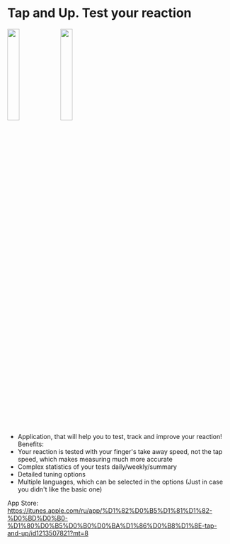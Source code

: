 # Tap and Up. Test your reaction
<img src="http://telegra.ph/file/437093347a9ebf39aa2b1.png" width="23%"></img> <img src="http://telegra.ph/file/1b969716fd8fa8f28bb48.png" width="23%"></img> 
- Application, that will help you to test, track and improve your reaction!
Benefits:
- Your reaction is tested with your finger's take away speed, not the tap speed, which makes measuring much more accurate
- Complex statistics of your tests daily/weekly/summary
- Detailed tuning options
- Multiple languages, which can be selected in the options (Just in case you didn't like the basic one) 

App Store: https://itunes.apple.com/ru/app/%D1%82%D0%B5%D1%81%D1%82-%D0%BD%D0%B0-%D1%80%D0%B5%D0%B0%D0%BA%D1%86%D0%B8%D1%8E-tap-and-up/id1213507821?mt=8

